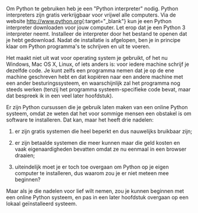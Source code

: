 Om Python te gebruiken heb je een "Python interpreter" nodig. Python
interpreters zijn gratis verkrijgbaar voor vrijwel alle computers. Via
de website <http://www.python.org>{:target="_blank"} kun je een Python interpreter
downloaden voor jouw computer. Let erop dat je een Python 3 interpreter
neemt. Installeer de interpreter door het bestand te openen dat je hebt
gedownload. Nadat de installatie is afgelopen, ben je in principe klaar
om Python programma's te schrijven en uit te voeren.

Het maakt niet uit wat voor operating system je gebruikt, of het nu
Windows, Mac OS X, Linux, of iets anders is: voor iedere machine schrijf
je dezelfde code. Je kunt zelfs een programma nemen dat je op de ene
machine geschreven hebt en dat kopiëren naar een andere machine met een
ander besturingssysteem, en waarschijnlijk zal het programma nog steeds
werken (tenzij het programma systeem-specifieke code bevat, maar dat
bespreek ik in een veel later hoofdstuk).

Er zijn Python cursussen die je gebruik laten maken van een online
Python systeem, omdat ze weten dat het voor sommige mensen een obstakel
is om software te installeren. Dat kan, maar het heeft drie nadelen:

1. er zijn gratis systemen die heel beperkt en dus nauwelijks bruikbaar zijn;

2. er zijn betaalde systemen die meer kunnen maar die geld kosten en vaak eigenaardigheden bevatten omdat ze nu eenmaal in een browser draaien;
 
3. uiteindelijk moet je er toch toe overgaan om Python op je eigen computer te installeren, dus waarom zou je er niet meteen mee beginnen?

Maar als je die nadelen voor lief wilt nemen, zou je kunnen
beginnen met een online Python systeem, en pas in een later hoofdstuk
overgaan op een lokaal geïnstalleerd systeem.
